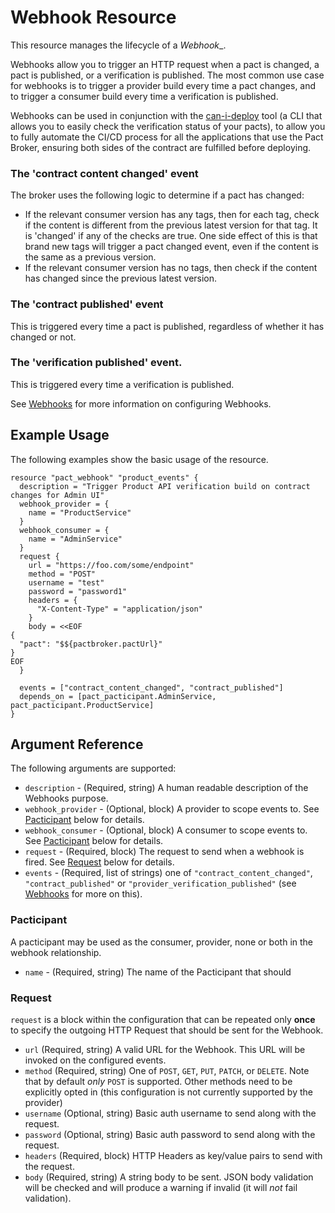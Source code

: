 # Webhook Resource

This resource manages the lifecycle of a _Webhook__.

Webhooks allow you to trigger an HTTP request when a pact is changed, a pact is published, or a verification is published. The most common use case for webhooks is to trigger a provider build every time a pact changes, and to trigger a consumer build every time a verification is published.

Webhooks can be used in conjunction with the [can-i-deploy](https://github.com/pact-foundation/pact_broker-client#can-i-deploy) tool \(a CLI that allows you to easily check the verification status of your pacts\), to allow you to fully automate the CI/CD process for all the applications that use the Pact Broker, ensuring both sides of the contract are fulfilled before deploying.

### The 'contract content changed' event

The broker uses the following logic to determine if a pact has changed:

* If the relevant consumer version has any tags, then for each tag, check if the content is different from the previous latest version for that tag. It is 'changed' if any of the checks are true. One side effect of this is that brand new tags will trigger a pact changed event, even if the content is the same as a previous version.
* If the relevant consumer version has no tags, then check if the content has changed since the previous latest version.

### The 'contract published' event

This is triggered every time a pact is published, regardless of whether it has changed or not.

### The 'verification published' event.

This is triggered every time a verification is published.

See [Webhooks](http://docs.pact.io/pact_broker/advanced_topics/webhooks/) for more information on configuring Webhooks.

## Example Usage
The following examples show the basic usage of the resource.

```hcl
resource "pact_webhook" "product_events" {
  description = "Trigger Product API verification build on contract changes for Admin UI"
  webhook_provider = {
    name = "ProductService"
  }
  webhook_consumer = {
    name = "AdminService"
  }
  request {
    url = "https://foo.com/some/endpoint"
    method = "POST"
    username = "test"
    password = "password1"
    headers = {
      "X-Content-Type" = "application/json"
    }
    body = <<EOF
{
  "pact": "$${pactbroker.pactUrl}"
}
EOF
  }

  events = ["contract_content_changed", "contract_published"]
  depends_on = [pact_pacticipant.AdminService, pact_pacticipant.ProductService]
}
```

## Argument Reference

The following arguments are supported:

* `description` - (Required, string) A human readable description of the Webhooks purpose.
* `webhook_provider` - (Optional, block) A provider to scope events to. See [Pacticipant](#pacticipant) below for details.
* `webhook_consumer` - (Optional, block) A consumer to scope events to. See [Pacticipant](#pacticipant) below for details.
* `request` - (Required, block) The request to send when a webhook is fired. See [Request](#request) below for details.
* `events` - (Required, list of strings) one of	`"contract_content_changed"`, `"contract_published"` or `"provider_verification_published"` (see [Webhooks](http://docs.pact.io/pact_broker/advanced_topics/webhooks/) for more on this).


<a id="pacticipant"></a>
### Pacticipant

A pacticipant may be used as the consumer, provider, none or both in the webhook relationship.

* `name` - (Required, string) The name of the Pacticipant that should

<!-- start task-spec -->
<a id="request"></a>
### Request

`request` is a block within the configuration that can be repeated only **once** to specify the outgoing HTTP Request that should be sent for the Webhook.

* `url` (Required, string) A valid URL for the Webhook. This URL will be invoked on the configured events.
* `method` (Required, string) One of `POST`, `GET`, `PUT`, `PATCH`, or `DELETE`. Note that by default _only_ `POST` is supported. Other methods need to be explicitly opted in (this configuration is not currently supported by the provider)
* `username` (Optional, string) Basic auth username to send along with the request.
* `password` (Optional, string) Basic auth password to send along with the request.
* `headers` (Required, block) HTTP Headers as key/value pairs to send with the request.
* `body` (Required, string) A string body to be sent. JSON body validation will be checked and will produce a warning if invalid (it will _not_ fail validation).